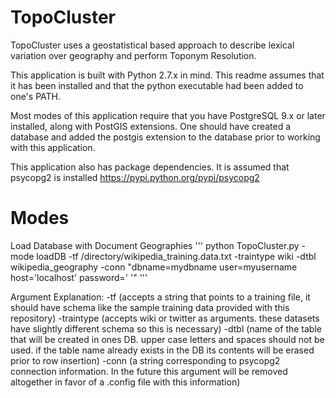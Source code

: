 TopoCluster
===========

TopoCluster uses a geostatistical based approach to describe lexical variation over geography and perform Toponym Resolution.

This application is built with Python 2.7.x in mind. This readme assumes that it has been installed and that the python executable had been added to one's PATH.

Most modes of this application require that you have PostgreSQL 9.x or later installed, along with PostGIS extensions. One should have created a database and added the postgis extension to the database prior to working with this application.

This application also has package dependencies. It is assumed that psycopg2 is installed https://pypi.python.org/pypi/psycopg2

Modes
=====

Load Database with Document Geographies
'''
python TopoCluster.py -mode loadDB -tf /directory/wikipedia_training.data.txt -traintype wiki -dtbl wikipedia_geography -conn "dbname=mydbname user=myusername host='localhost' password=' '" 
'''

Argument Explanation:
-tf (accepts a string that points to a training file, it should have schema like the sample training data provided with this repository)
-traintype (accepts wiki or twitter as arguments. these datasets have slightly different schema so this is necessary)
-dtbl (name of the table that will be created in ones DB. upper case letters and spaces should not be used. if the table name already exists in the DB its contents will be erased prior to row insertion)
-conn (a string corresponding to psycopg2 connection information. In the future this argument will be removed altogether in favor of a .config file with this information)

